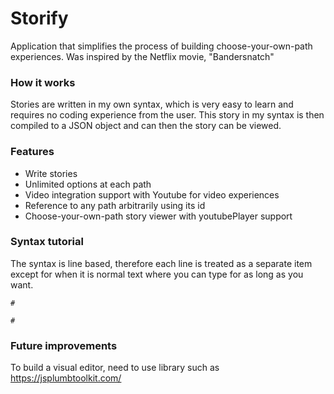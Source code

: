 # Storify
Application that simplifies the process of building choose-your-own-path experiences. Was inspired by the Netflix movie, "Bandersnatch"

### How it works
Stories are written in my own syntax, which is very easy to learn and requires no coding experience from the user. This story in my syntax is then compiled to a JSON object and can then the story can be viewed.

### Features
  * Write stories
  * Unlimited options at each path
  * Video integration support with Youtube for video experiences
  * Reference to any path arbitrarily using its id
  * Choose-your-own-path story viewer with youtubePlayer support

### Syntax tutorial
The syntax is line based, therefore each line is treated as a separate item except for when it is normal text where you can type for as long as you want.
```
#

#
```


### Future improvements
To build a visual editor, need to use library such as https://jsplumbtoolkit.com/

